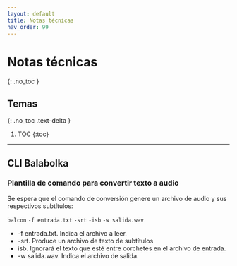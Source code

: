 ```yaml
---
layout: default
title: Notas técnicas
nav_order: 99
---
```


# Notas técnicas
{: .no_toc }

## Temas
{: .no_toc .text-delta }

1. TOC
{:toc}

---

## CLI Balabolka

### Plantilla de comando para convertir texto a audio

Se espera que el comando de conversión genere un archivo de audio y sus respectivos subtítulos:

`balcon` `-f entrada.txt` `-srt` `-isb` `-w salida.wav`

* -f entrada.txt. Indica el archivo a leer.
* -srt. Produce un archivo de texto de subtítulos
* isb. Ignorará el texto que esté entre corchetes en el archivo de entrada.
* -w salida.wav. Indica el archivo de salida.